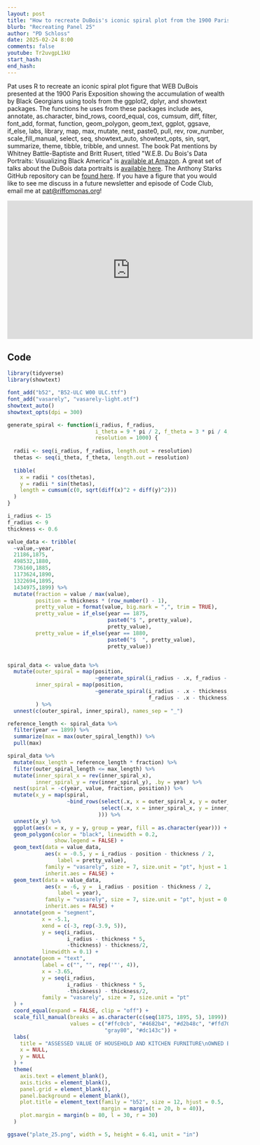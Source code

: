 ```yaml
---
layout: post
title: "How to recreate DuBois's iconic spiral plot from the 1900 Paris Exposition using R and ggplot2 (CC344)"
blurb: "Recreating Panel 25"
author: "PD Schloss"
date: 2025-02-24 8:00
comments: false
youtube: Tr2uvgpL1kU
start_hash: 
end_hash: 
---
```


Pat uses R to recreate an iconic spiral plot figure that WEB DuBois presented at the 1900 Paris Exposition showing the accumulation of wealth by Black Georgians using tools from the ggplot2, dplyr, and showtext packages. The functions he uses from these packages include aes, annotate, as.character, bind_rows, coord_equal, cos, cumsum, diff, filter, font_add, format, function, geom_polygon, geom_text, ggplot, ggsave, if_else, labs, library, map, max, mutate, nest, paste0, pull, rev, row_number, scale_fill_manual, select, seq, showtext_auto, showtext_opts, sin, sqrt, summarize, theme, tibble, tribble, and unnest. The book Pat mentions by Whitney Battle-Baptiste and Britt Rusert, titled "W.E.B. Du Bois's Data Portraits: Visualizing Black America" is [available at Amazon](https://amzn.to/4heJOWZ). A great set of talks about the DuBois data portraits is [available here](https://www.youtube.com/watch?v=ZZST1AZj-dQ&ab_channel=Tableau). The Anthony Starks GitHub repository can be [found here](https://github.com/ajstarks/dubois-data-portraits/). If you have a figure that you would like to see me discuss in a future newsletter and episode of Code Club, email me at pat@riffomonas.org!

<iframe style="margin: 0 auto;display:block;" width="560" height="315" src="https://www.youtube.com/embed/{{ page.youtube }}" frameborder="0" allow="accelerometer; autoplay; encrypted-media; gyroscope; picture-in-picture" allowfullscreen></iframe>

## Code

```R
library(tidyverse)
library(showtext)

font_add("b52", "B52-ULC W00 ULC.ttf")
font_add("vasarely", "vasarely-light.otf")
showtext_auto()
showtext_opts(dpi = 300)

generate_spiral <- function(i_radius, f_radius,
                            i_theta = 9 * pi / 2, f_theta = 3 * pi / 4,
                            resolution = 1000) {
  
  radii <- seq(i_radius, f_radius, length.out = resolution)
  thetas <- seq(i_theta, f_theta, length.out = resolution)
  
  tibble(
    x = radii * cos(thetas),
    y = radii * sin(thetas),
    length = cumsum(c(0, sqrt(diff(x)^2 + diff(y)^2)))
  ) 
}

i_radius <- 15
f_radius <- 9
thickness <- 0.6

value_data <- tribble(
  ~value,~year,
  21186,1875,
  498532,1880,
  736160,1885,
  1173624,1890,
  1322694,1895,
  1434975,1899) %>%
  mutate(fraction = value / max(value),
         position = thickness * (row_number() - 1),
         pretty_value = format(value, big.mark = ",", trim = TRUE),
         pretty_value = if_else(year == 1875,
                                paste0("$ ", pretty_value),
                                pretty_value),
         pretty_value = if_else(year == 1880,
                                paste0("$  ", pretty_value),
                                pretty_value))


spiral_data <- value_data %>%
  mutate(outer_spiral = map(position,
                            ~generate_spiral(i_radius - .x, f_radius - .x)),
         inner_spiral = map(position,
                            ~generate_spiral(i_radius - .x - thickness,
                                             f_radius - .x - thickness))
         ) %>%
  unnest(c(outer_spiral, inner_spiral), names_sep = "_")

reference_length <- spiral_data %>%
  filter(year == 1899) %>%
  summarize(max = max(outer_spiral_length)) %>%
  pull(max)

spiral_data %>%
  mutate(max_length = reference_length * fraction) %>%
  filter(outer_spiral_length <= max_length) %>%
  mutate(inner_spiral_x = rev(inner_spiral_x),
         inner_spiral_y = rev(inner_spiral_y), .by = year) %>%
  nest(spiral = -c(year, value, fraction, position)) %>%
  mutate(x_y = map(spiral,
                   ~bind_rows(select(.x, x = outer_spiral_x, y = outer_spiral_y),
                              select(.x, x = inner_spiral_x, y = inner_spiral_y)
                             ))) %>%
  unnest(x_y) %>%
  ggplot(aes(x = x, y = y, group = year, fill = as.character(year))) +
  geom_polygon(color = "black", linewidth = 0.2,
               show.legend = FALSE) +
  geom_text(data = value_data,
            aes(x = -0.5, y = i_radius - position - thickness / 2,
                label = pretty_value),
            family = "vasarely", size = 7, size.unit = "pt", hjust = 1,
            inherit.aes = FALSE) +
  geom_text(data = value_data,
            aes(x = -6, y =  i_radius - position - thickness / 2,
                label = year),
            family = "vasarely", size = 7, size.unit = "pt", hjust = 0.5,
            inherit.aes = FALSE) +
  annotate(geom = "segment",
           x = -5.1,
           xend = c(-3, rep(-3.9, 5)),
           y = seq(i_radius,
                   i_radius - thickness * 5,
                   -thickness) - thickness/2,
           linewidth = 0.1) +
  annotate(geom = "text",
           label = c("", "", rep('"', 4)),
           x = -3.65,
           y = seq(i_radius,
                   i_radius - thickness * 5,
                   -thickness) - thickness/2,
           family = "vasarely", size = 7, size.unit = "pt"
  ) +
  coord_equal(expand = FALSE, clip = "off") +
  scale_fill_manual(breaks = as.character(c(seq(1875, 1895, 5), 1899)),
                    values = c("#ffc0cb", "#4682b4", "#d2b48c", "#ffd700",
                               "gray80", "#dc143c")) +
  labs(
    title = "ASSESSED VALUE OF HOUSEHOLD AND KITCHEN FURNITURE\nOWNED BY GEORGIA NEGROES.",
    x = NULL,
    y = NULL
  ) +
  theme(
    axis.text = element_blank(),
    axis.ticks = element_blank(),
    panel.grid = element_blank(),
    panel.background = element_blank(),
    plot.title = element_text(family = "b52", size = 12, hjust = 0.5,
                              margin = margin(t = 20, b = 40)),
    plot.margin = margin(b = 80, l = 30, r = 30)
  )

ggsave("plate_25.png", width = 5, height = 6.41, unit = "in")
```